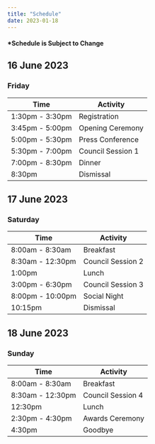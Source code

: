 ```yaml
---
title: "Schedule"
date: 2023-01-18
---
```


#### *Schedule is Subject to Change
<div id="conferenceschedule">

<div class="schedule schedule1">

## 16 June 2023
### Friday

| Time            | Activity          |
|-----------------|-------------------|
| 1:30pm - 3:30pm | Registration      |
| 3:45pm - 5:00pm | Opening Ceremony  |
| 5:00pm - 5:30pm | Press Conference  |
| 5:30pm - 7:00pm | Council Session 1 |
| 7:00pm - 8:30pm | Dinner            |
| 8:30pm          | Dismissal         |

</div>

<div class="schedule schedule2">

## 17 June 2023
### Saturday

| Time             | Activity          |
|------------------|-------------------|
| 8:00am - 8:30am  | Breakfast         |
| 8:30am - 12:30pm | Council Session 2 |
| 1:00pm           | Lunch             |
| 3:00pm - 6:30pm  | Council Session 3 |
| 8:00pm - 10:00pm | Social Night      |
| 10:15pm          | Dismissal         |

</div>

<div class="schedule schedule3">

## 18 June 2023
### Sunday

| Time             | Activity          |
|------------------|-------------------|
| 8:00am - 8:30am  | Breakfast         |
| 8:30am - 12:30pm | Council Session 4 |
| 12:30pm          | Lunch             |
| 2:30pm - 4:30pm  | Awards Ceremony   |
| 4:30pm           | Goodbye           |

</div>

</div>
